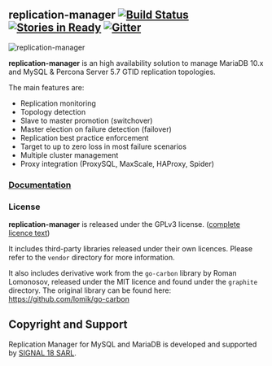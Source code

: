 ## replication-manager [![Build Status](https://travis-ci.org/signal18/replication-manager.svg?branch=2.0)](https://travis-ci.org/signal18/replication-manager) [![Stories in Ready](https://badge.waffle.io/signal18/replication-manager.svg?label=ready&title=Ready)](http://waffle.io/signal18/replication-manager) [![Gitter](https://img.shields.io/gitter/room/nwjs/nw.js.svg)](https://gitter.im/replication-manager)

![replication-manager](https://github.com/signal18/replication-manager/raw/2.0/dashboard/static/img/logo.png)

__replication-manager__ is an high availability solution to manage MariaDB 10.x and MySQL & Percona Server 5.7 GTID replication topologies.  

The main features are:
 * Replication monitoring
 * Topology detection
 * Slave to master promotion (switchover)
 * Master election on failure detection (failover)
 * Replication best practice enforcement
 * Target to up to zero loss in most failure scenarios
 * Multiple cluster management
 * Proxy integration (ProxySQL, MaxScale, HAProxy, Spider)

### [Documentation](https://docs.signal18.io)

### License

__replication-manager__ is released under the GPLv3 license. ([complete licence text](https://github.com/signal18/replication-manager/blob/master/LICENSE))

It includes third-party libraries released under their own licences. Please refer to the `vendor` directory for more information.

It also includes derivative work from the `go-carbon` library by Roman Lomonosov, released under the MIT licence and found under the `graphite` directory. The original library can be found here: https://github.com/lomik/go-carbon

## Copyright and Support

Replication Manager for MySQL and MariaDB is developed and supported by [SIGNAL 18 SARL](https://signal18.io/products).
